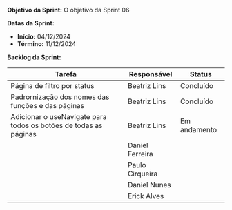 
**Objetivo da Sprint:**
O objetivo da Sprint 06

**Datas da Sprint:**

- **Início:** 04/12/2024
- **Término:** 11/12/2024

**Backlog da Sprint:**

| Tarefa | Responsável | Status |
|--------|-------------|-----------------------|
| Página de filtro por status | Beatriz Lins | Concluído |
| Padrornização dos nomes das funções e das páginas | Beatriz Lins | Concluído |
| Adicionar o useNavigate para todos os botões de todas as páginas | Beatriz Lins | Em andamento |
| | Daniel Ferreira |  |
| | Paulo Cirqueira |  |
| | Daniel Nunes |  |
| | Erick Alves |  |



